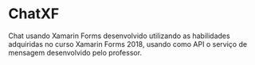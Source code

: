 # ChatXF
Chat usando Xamarin Forms desenvolvido utilizando as habilidades adquiridas no curso Xamarin Forms 2018, usando como API o serviço de mensagem desenvolvido pelo professor.
